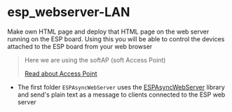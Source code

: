# esp_webserver-LAN

Make own HTML page and deploy that HTML page on the web server running on the ESP board. Using this you will be able to control the devices attached to the ESP board from your web browser

> Here we are using the softAP (soft Access Point)
>
> <a href="https://randomnerdtutorials.com/esp32-access-point-ap-web-server/">Read about Access Point</a>

- The first folder `ESPAsyncWebServer` uses the <a href="https://github.com/me-no-dev/ESPAsyncWebServer">ESPAsyncWebServer</a> library and send's plain text as a message to clients connected to the ESP web server
